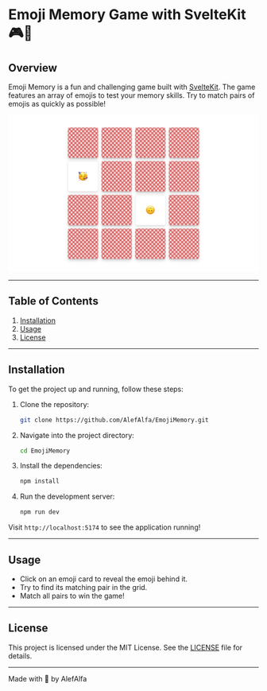 # Emoji Memory Game with SvelteKit 🎮🌈

## Overview

Emoji Memory is a fun and challenging game built with [SvelteKit](https://kit.svelte.dev/). The game features an array of emojis to test your memory skills. Try to match pairs of emojis as quickly as possible!

![Emoji Memory Game Screenshot](./screenshot.png)

---

## Table of Contents

1. [Installation](#installation)
2. [Usage](#usage)
3. [License](#license)

---

## Installation

To get the project up and running, follow these steps:

1. Clone the repository:
    ```bash
    git clone https://github.com/AlefAlfa/EmojiMemory.git
    ```
  
2. Navigate into the project directory:
    ```bash
    cd EmojiMemory
    ```

3. Install the dependencies:
    ```bash
    npm install
    ```

4. Run the development server:
    ```bash
    npm run dev
    ```

Visit `http://localhost:5174` to see the application running!

---

## Usage

- Click on an emoji card to reveal the emoji behind it.
- Try to find its matching pair in the grid.
- Match all pairs to win the game!

---


## License

This project is licensed under the MIT License. See the [LICENSE](./LICENSE) file for details.

---

Made with 💖 by AlefAlfa

